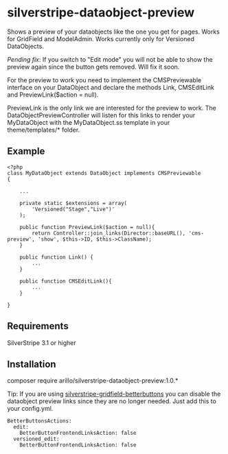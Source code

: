 # silverstripe-dataobject-preview

Shows a preview of your dataobjects like the one you get for pages. Works for GridField and ModelAdmin. Works currently only for Versioned DataObjects.

_Pending fix_: If you switch to "Edit mode" you will not be able to show the preview again since the button gets removed. Will fix it soon.

For the preview to work you need to implement the CMSPreviewable interface on your DataObject and declare the methods Link, CMSEditLink and PreviewLink($action = null).

PreviewLink is the only link we are interested for the preview to work. The DataObjectPreviewController will listen for this links to render your MyDataObject with the MyDataObject.ss template in your theme/templates/* folder.

## Example
```
<?php
class MyDataObject extends DataObject implements CMSPreviewable
{

	...

    private static $extensions = array(
        'Versioned("Stage","Live")'
    );

	public function PreviewLink($action = null){
		return Controller::join_links(Director::baseURL(), 'cms-preview', 'show', $this->ID, $this->ClassName);
	}

    public function Link() {
        ...
    }

	public function CMSEditLink(){
		...
	}

}
```

## Requirements

SilverStripe 3.1 or higher

## Installation

composer require arillo/silverstripe-dataobject-preview:1.0.*

Tip: If you are using [silverstripe-gridfield-betterbuttons](https://github.com/unclecheese/silverstripe-gridfield-betterbuttons) you can disable the dataobject preview links since they are no longer needed. Just add this to your config.yml.

```
BetterButtonsActions:
  edit:
    BetterButtonFrontendLinksAction: false
  versioned_edit:
    BetterButtonFrontendLinksAction: false
```
